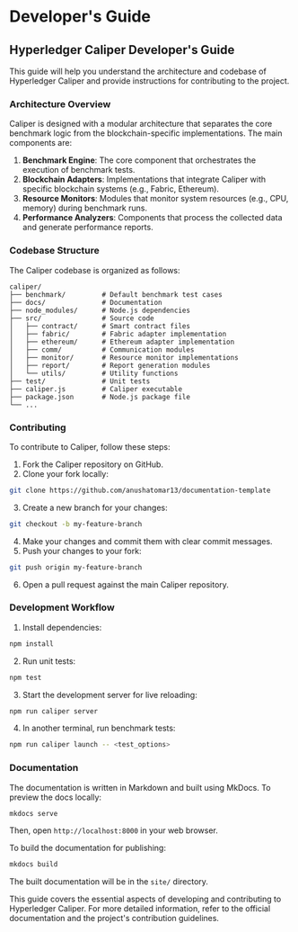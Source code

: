 # Developer's Guide

## Hyperledger Caliper Developer's Guide

This guide will help you understand the architecture and codebase of Hyperledger Caliper and provide instructions for contributing to the project.

### Architecture Overview

Caliper is designed with a modular architecture that separates the core benchmark logic from the blockchain-specific implementations. The main components are:

1. **Benchmark Engine**: The core component that orchestrates the execution of benchmark tests.
2. **Blockchain Adapters**: Implementations that integrate Caliper with specific blockchain systems (e.g., Fabric, Ethereum).
3. **Resource Monitors**: Modules that monitor system resources (e.g., CPU, memory) during benchmark runs.
4. **Performance Analyzers**: Components that process the collected data and generate performance reports.

### Codebase Structure

The Caliper codebase is organized as follows:

```
caliper/
├── benchmark/         # Default benchmark test cases
├── docs/              # Documentation
├── node_modules/      # Node.js dependencies
├── src/               # Source code
│   ├── contract/      # Smart contract files
│   ├── fabric/        # Fabric adapter implementation
│   ├── ethereum/      # Ethereum adapter implementation
│   ├── comm/          # Communication modules
│   ├── monitor/       # Resource monitor implementations
│   ├── report/        # Report generation modules
│   └── utils/         # Utility functions
├── test/              # Unit tests
├── caliper.js         # Caliper executable
├── package.json       # Node.js package file
└── ...
```

### Contributing

To contribute to Caliper, follow these steps:

1. Fork the Caliper repository on GitHub.
2. Clone your fork locally:

```bash
git clone https://github.com/anushatomar13/documentation-template
```

3. Create a new branch for your changes:

```bash
git checkout -b my-feature-branch
```

4. Make your changes and commit them with clear commit messages.
5. Push your changes to your fork:

```bash
git push origin my-feature-branch
```

6. Open a pull request against the main Caliper repository.

### Development Workflow

1. Install dependencies:

```bash
npm install
```

2. Run unit tests:

```bash
npm test
```

3. Start the development server for live reloading:

```bash
npm run caliper server
```

4. In another terminal, run benchmark tests:

```bash
npm run caliper launch -- <test_options>
```

### Documentation

The documentation is written in Markdown and built using MkDocs. To preview the docs locally:

```bash
mkdocs serve
```

Then, open `http://localhost:8000` in your web browser.

To build the documentation for publishing:

```bash
mkdocs build
```

The built documentation will be in the `site/` directory.

This guide covers the essential aspects of developing and contributing to Hyperledger Caliper. For more detailed information, refer to the official documentation and the project's contribution guidelines.
